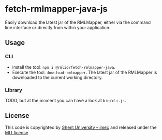 # fetch-rmlmapper-java-js

Easily download the latest jar of the RMLMapper, 
either via the command line interface or 
directly from within your application.

## Usage

### CLI

- Install the tool: `npm i @rmlio/fetch-rmlmapper-java`.
- Execute the tool: `download-rmlmapper`. 
The latest jar of the RMLMapper is downloaded to the current working directory.

### Library

TODO, but at the moment you can have a look at `bin/cli.js`.

## License
This code is copyrighted by [Ghent University – imec](http://idlab.ugent.be/) and released under the [MIT license](http://opensource.org/licenses/MIT).
